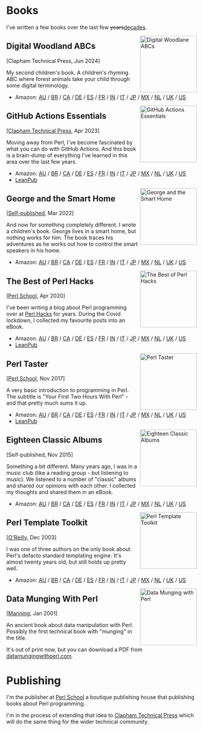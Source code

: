 <style>
.cover {
  height: 150px;
  float: right;
  padding-left: 5px;
}
</style>

# Books

I've written a few books over the last few <del>years</del><ins>decades</ins>.

<img src="/img/abc.jpg" class="cover" alt="Digital Woodlane ABCs">

## Digital Woodland ABCs

[Clapham Technical Press, Jun 2024]

My second children's book. A children's rhyming ABC where forest animals
take your child through some digital terminology.

* Amazon: [AU](https://amazon.com.au/dp/B0D8G6NPN5) / [BR](https://amazon.com.br/dp/B0D8G6NPN5) / [CA](https://amazon.ca/dp/B0D8G6NPN5) / [DE](https://amazon.de/dp/B0D8G6NPN5) / [ES](https://amazon.es/dp/B0D8G6NPN5) / [FR](https://amazon.fr/dp/B0D8G6NPN5) / [IN](https://amazon.in/dp/B0D8G6NPN5) / [IT](https://amazon.it/dp/B0D8G6NPN5) / [JP](https://amazon.co.jp/dp/B0D8G6NPN5) / [MX](https://amazon.com.mx/dp/B0D8G6NPN5) / [NL](https://amazon.nl/dp/B0D8G6NPN5) / [UK](https://amazon.co.uk/dp/B0D8G6NPN5) / [US](https://amazon.com/dp/B0D8G6NPN5)

<img src="/img/gae.jpg" class="cover" alt="GitHub Actions Essentials">

## GitHub Actions Essentials

[[Clapham Technical Press](https://actions.davecross.co.uk/), Apr 2023]

Moving away from Perl, I've become fascinated by what you can do with
GitHub Actions. And this book is a brain-dump of everything I've learned
in this area over the last few years.

* Amazon: [AU](https://amazon.com.au/dp/B0C2D875YG) / [BR](https://amazon.com.br/dp/B0C2D875YG) / [CA](https://amazon.ca/dp/B0C2D875YG) / [DE](https://amazon.de/dp/B0C2D875YG) / [ES](https://amazon.es/dp/B0C2D875YG) / [FR](https://amazon.fr/dp/B0C2D875YG) / [IN](https://amazon.in/dp/B0C2D875YG) / [IT](https://amazon.it/dp/B0C2D875YG) / [JP](https://amazon.co.jp/dp/B0C2D875YG) / [MX](https://amazon.com.mx/dp/B0C2D875YG) / [NL](https://amazon.nl/dp/B0C2D875YG) / [UK](https://amazon.co.uk/dp/B0C2D875YG) / [US](https://amazon.com/dp/B0C2D875YG)
* [LeanPub](https://leanpub.com/githubactionsessentials/)

<img src="/img/gsh.jpg" class="cover" alt="George and the Smart Home">

## George and the Smart Home

[[Self-published](https://george.davecross.co.uk/), Mar 2022]

And now for something completely different. I wrote a children's book.
George lives in a smart home, but nothing works for him. The book traces
his adventures as he works out how to control the smart speakers in his
home.

* Amazon: [AU](https://amazon.com.au/dp/B09WHFGGTV) / [BR](https://amazon.com.br/dp/B09WHFGGTV) / [CA](https://amazon.ca/dp/B09WHFGGTV) / [DE](https://amazon.de/dp/B09WHFGGTV) / [ES](https://amazon.es/dp/B09WHFGGTV) / [FR](https://amazon.fr/dp/B09WHFGGTV) / [IN](https://amazon.in/dp/B09WHFGGTV) / [IT](https://amazon.it/dp/B09WHFGGTV) / [JP](https://amazon.co.jp/dp/B09WHFGGTV) / [MX](https://amazon.com.mx/dp/B09WHFGGTV) / [NL](https://amazon.nl/dp/B09WHFGGTV) / [UK](https://amazon.co.uk/dp/B09WHFGGTV) / [US](https://amazon.com/dp/B09WHFGGTV)

<img src="/img/bph.jpg" class="cover" alt="The Best of Perl Hacks">

## The Best of Perl Hacks

[[Perl School](https://perlschool.com/books/the-best-of-perl-hacks/), Apr 2020]

I've been writing a blog about Perl programming over at
[Perl Hacks](https://perlhacks.com/) for years. During the Covid lockdown,
I collected my favourite posts into an eBook.

* Amazon: [AU](https://amazon.com.au/dp/B086VK6TDH) / [BR](https://amazon.com.br/dp/B086VK6TDH) / [CA](https://amazon.ca/dp/B086VK6TDH) / [DE](https://amazon.de/dp/B086VK6TDH) / [ES](https://amazon.es/dp/B086VK6TDH) / [FR](https://amazon.fr/dp/B086VK6TDH) / [IN](https://amazon.in/dp/B086VK6TDH) / [IT](https://amazon.it/dp/B086VK6TDH) / [JP](https://amazon.co.jp/dp/B086VK6TDH) / [MX](https://amazon.com.mx/dp/B086VK6TDH) / [NL](https://amazon.nl/dp/B086VK6TDH) / [UK](https://amazon.co.uk/dp/B086VK6TDH) / [US](https://amazon.com/dp/B086VK6TDH)
* [LeanPub](https://leanpub.com/thebestofperlhacks/)

<img src="/img/pt.jpg" class="cover" alt="Perl Taster">

## Perl Taster

[[Perl School](https://perlschool.com/books/perl-taster/), Nov 2017]

A very basic introduction to programming in Perl. The subtitle is "Your
First Two Hours With Perl" - and that pretty much sums it up.

* Amazon: [AU](https://amazon.com.au/dp/B077MB1LH1) / [BR](https://amazon.com.br/dp/B077MB1LH1) / [CA](https://amazon.ca/dp/B077MB1LH1) / [DE](https://amazon.de/dp/B077MB1LH1) / [ES](https://amazon.es/dp/B077MB1LH1) / [FR](https://amazon.fr/dp/B077MB1LH1) / [IN](https://amazon.in/dp/B077MB1LH1) / [IT](https://amazon.it/dp/B077MB1LH1) / [JP](https://amazon.co.jp/dp/B077MB1LH1) / [MX](https://amazon.com.mx/dp/B077MB1LH1) / [NL](https://amazon.nl/dp/B077MB1LH1) / [UK](https://amazon.co.uk/dp/B077MB1LH1) / [US](https://amazon.com/dp/B077MB1LH1)
* [LeanPub](https://leanpub.com/perl-taster/)

<img src="/img/eca.jpg" class="cover" alt="Eighteen Classic Albums">

## Eighteen Classic Albums

[Self-published, Nov 2015]

Something a bit different. Many years ago, I was in a music club (like a
reading group - but listening to music). We listened to a number of
"classic" albums and shared our opinions with each other. I collected my
thoughts and shared them in an eBook.

* Amazon: [AU](https://amazon.com.au/dp/B017KUM88Y) / [BR](https://amazon.com.br/dp/B017KUM88Y) / [CA](https://amazon.ca/dp/B017KUM88Y) / [DE](https://amazon.de/dp/B017KUM88Y) / [ES](https://amazon.es/dp/B017KUM88Y) / [FR](https://amazon.fr/dp/B017KUM88Y) / [IN](https://amazon.in/dp/B017KUM88Y) / [IT](https://amazon.it/dp/B017KUM88Y) / [JP](https://amazon.co.jp/dp/B017KUM88Y) / [MX](https://amazon.com.mx/dp/B017KUM88Y) / [NL](https://amazon.nl/dp/B017KUM88Y) / [UK](https://amazon.co.uk/dp/B017KUM88Y) / [US](https://amazon.com/dp/B017KUM88Y)

<img src="/img/ptt.jpg" class="cover" alt="Perl Template Toolkit">

## Perl Template Toolkit

[[O'Reilly](https://www.oreilly.com/library/view/perl-template-toolkit/0596004761/), Dec 2003]

I was one of three authors on the only book about Perl's defacto standard
templating engine. It's almost twenty years old, but still holds up pretty
well.

* Amazon: [AU](https://amazon.com.au/dp/0596004761) / [BR](https://amazon.com.br/dp/0596004761) / [CA](https://amazon.ca/dp/0596004761) / [DE](https://amazon.de/dp/0596004761) / [ES](https://amazon.es/dp/0596004761) / [FR](https://amazon.fr/dp/0596004761) / [IN](https://amazon.in/dp/0596004761) / [IT](https://amazon.it/dp/0596004761) / [JP](https://amazon.co.jp/dp/0596004761) / [MX](https://amazon.com.mx/dp/0596004761) / [NL](https://amazon.nl/dp/0596004761) / [UK](https://amazon.co.uk/dp/0596004761) / [US](https://amazon.com/dp/0596004761)

<img src="/img/dmp.jpg" class="cover" alt="Data Munging with Perl">

## Data Munging With Perl

[[Manning](https://www.manning.com/books/data-munging-with-perl), Jan 2001]

An ancient book about data manipulation with Perl. Possibly the first technical
book with "munging" in the title.

It's out of print now, but you can download a PDF from
[datamungingwithperl.com](https://datamungingwithperl.com/).

# Publishing

I'm the publisher at [Perl School](https://perlschool.com/) a boutique
publishing house that publishing books about Perl programming.

I'm in the process of extending that idea to
[Clapham Technical Press](https://claphamtechpress.com/) which will
do the same thing for the wider technical community.
